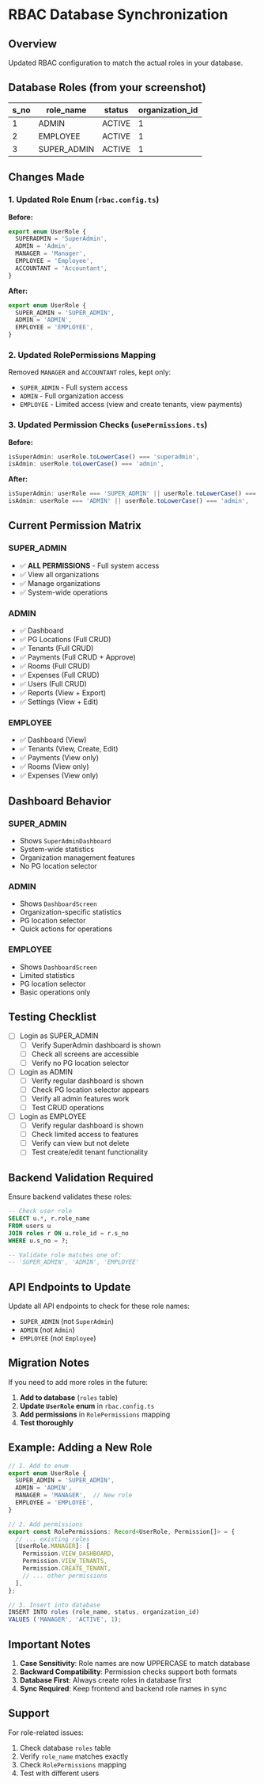 # RBAC Database Synchronization

## Overview
Updated RBAC configuration to match the actual roles in your database.

## Database Roles (from your screenshot)

| s_no | role_name | status | organization_id |
|------|-----------|--------|-----------------|
| 1 | ADMIN | ACTIVE | 1 |
| 2 | EMPLOYEE | ACTIVE | 1 |
| 3 | SUPER_ADMIN | ACTIVE | 1 |

## Changes Made

### 1. Updated Role Enum (`rbac.config.ts`)

**Before:**
```typescript
export enum UserRole {
  SUPERADMIN = 'SuperAdmin',
  ADMIN = 'Admin',
  MANAGER = 'Manager',
  EMPLOYEE = 'Employee',
  ACCOUNTANT = 'Accountant',
}
```

**After:**
```typescript
export enum UserRole {
  SUPER_ADMIN = 'SUPER_ADMIN',
  ADMIN = 'ADMIN',
  EMPLOYEE = 'EMPLOYEE',
}
```

### 2. Updated RolePermissions Mapping

Removed `MANAGER` and `ACCOUNTANT` roles, kept only:
- `SUPER_ADMIN` - Full system access
- `ADMIN` - Full organization access
- `EMPLOYEE` - Limited access (view and create tenants, view payments)

### 3. Updated Permission Checks (`usePermissions.ts`)

**Before:**
```typescript
isSuperAdmin: userRole.toLowerCase() === 'superadmin',
isAdmin: userRole.toLowerCase() === 'admin',
```

**After:**
```typescript
isSuperAdmin: userRole === 'SUPER_ADMIN' || userRole.toLowerCase() === 'super_admin',
isAdmin: userRole === 'ADMIN' || userRole.toLowerCase() === 'admin',
```

## Current Permission Matrix

### SUPER_ADMIN
- ✅ **ALL PERMISSIONS** - Full system access
- ✅ View all organizations
- ✅ Manage organizations
- ✅ System-wide operations

### ADMIN
- ✅ Dashboard
- ✅ PG Locations (Full CRUD)
- ✅ Tenants (Full CRUD)
- ✅ Payments (Full CRUD + Approve)
- ✅ Rooms (Full CRUD)
- ✅ Expenses (Full CRUD)
- ✅ Users (Full CRUD)
- ✅ Reports (View + Export)
- ✅ Settings (View + Edit)

### EMPLOYEE
- ✅ Dashboard (View)
- ✅ Tenants (View, Create, Edit)
- ✅ Payments (View only)
- ✅ Rooms (View only)
- ✅ Expenses (View only)

## Dashboard Behavior

### SUPER_ADMIN
- Shows `SuperAdminDashboard`
- System-wide statistics
- Organization management features
- No PG location selector

### ADMIN
- Shows `DashboardScreen`
- Organization-specific statistics
- PG location selector
- Quick actions for operations

### EMPLOYEE
- Shows `DashboardScreen`
- Limited statistics
- PG location selector
- Basic operations only

## Testing Checklist

- [ ] Login as SUPER_ADMIN
  - [ ] Verify SuperAdmin dashboard is shown
  - [ ] Check all screens are accessible
  - [ ] Verify no PG location selector
  
- [ ] Login as ADMIN
  - [ ] Verify regular dashboard is shown
  - [ ] Check PG location selector appears
  - [ ] Verify all admin features work
  - [ ] Test CRUD operations
  
- [ ] Login as EMPLOYEE
  - [ ] Verify regular dashboard is shown
  - [ ] Check limited access to features
  - [ ] Verify can view but not delete
  - [ ] Test create/edit tenant functionality

## Backend Validation Required

Ensure backend validates these roles:
```sql
-- Check user role
SELECT u.*, r.role_name 
FROM users u 
JOIN roles r ON u.role_id = r.s_no 
WHERE u.s_no = ?;

-- Validate role matches one of:
-- 'SUPER_ADMIN', 'ADMIN', 'EMPLOYEE'
```

## API Endpoints to Update

Update all API endpoints to check for these role names:
- `SUPER_ADMIN` (not `SuperAdmin`)
- `ADMIN` (not `Admin`)
- `EMPLOYEE` (not `Employee`)

## Migration Notes

If you need to add more roles in the future:

1. **Add to database** (`roles` table)
2. **Update `UserRole` enum** in `rbac.config.ts`
3. **Add permissions** in `RolePermissions` mapping
4. **Test thoroughly**

## Example: Adding a New Role

```typescript
// 1. Add to enum
export enum UserRole {
  SUPER_ADMIN = 'SUPER_ADMIN',
  ADMIN = 'ADMIN',
  MANAGER = 'MANAGER',  // New role
  EMPLOYEE = 'EMPLOYEE',
}

// 2. Add permissions
export const RolePermissions: Record<UserRole, Permission[]> = {
  // ... existing roles
  [UserRole.MANAGER]: [
    Permission.VIEW_DASHBOARD,
    Permission.VIEW_TENANTS,
    Permission.CREATE_TENANT,
    // ... other permissions
  ],
};

// 3. Insert into database
INSERT INTO roles (role_name, status, organization_id) 
VALUES ('MANAGER', 'ACTIVE', 1);
```

## Important Notes

1. **Case Sensitivity**: Role names are now UPPERCASE to match database
2. **Backward Compatibility**: Permission checks support both formats
3. **Database First**: Always create roles in database first
4. **Sync Required**: Keep frontend and backend role names in sync

## Support

For role-related issues:
1. Check database `roles` table
2. Verify `role_name` matches exactly
3. Check `RolePermissions` mapping
4. Test with different users
